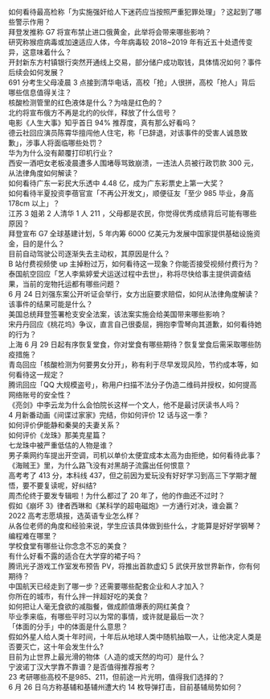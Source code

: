 如何看待最高检称「为实施强奸给人下迷药应当按照严重犯罪处理」？这起到了哪些警示作用？  
拜登发推称 G7 将宣布禁止进口俄黄金，此举将会带来哪些影响？  
研究称猴痘病毒或加速适应人体，今年病毒较 2018~2019 年有近五十处遗传变异，这意味着什么？  
开封新东方村镇银行突然开通线上交易，部分储户成功取钱，具体情况如何？事件后续会如何发展？  
691 分考生父母凌晨 3 点接到清华电话，高校「抢」人很拼，高校「抢人」背后哪些信息值得关注？  
核酸检测管里的红色液体是什么？为啥是红色的？  
北约将宣布俄方不再是北约的伙伴，释放了什么信号？  
电影《人生大事》知乎首日 94% 推荐度，真有那么好看吗？  
德云社回应演员陈霄华擅闯他人住宅，称「已辞退，对该事件的受害人诚恳致歉」，涉事人将面临哪些处罚？  
华为为什么没有颠覆打印机行业？  
西安一酒吧女老板凌晨遭多人围堵辱骂致崩溃，一违法人员被行政罚款 300 元，从法律角度如何解读？  
如何看待广东一彩民大乐透中 4.48 亿，成为广东彩票史上第一大奖？  
如何看待半夏投资李蓓官宣「不再公开发文」，顺便征友「至少 985 毕业，身高 178cm 以上」？  
江苏 3 姐弟 2 人清华 1 人 211 ，父母都是农民，你觉得优秀成绩背后可能有哪些原因？  
拜登宣布 G7 全球基建计划，5 年内筹 6000 亿美元为发展中国家提供基础设施资金，目的是什么？  
目前自动驾驶公司逐渐失去主动权，其原因是什么？  
B 站付费视频使 up 主掉粉过万，如何看待这一现象？你能否接受视频付费行为？  
泰国航空回应「艺人李紫婷爱犬运送过程中去世」，称将尽快给事主提供调查结果，当前的宠物托运都有哪些问题？  
6 月 24 日刘强东案公开听证会举行，女方出庭要求赔偿，如何从法律角度解读？该事件的结果可能是什么？  
美国总统拜登签署枪支安全法案，该法案实施会给美国带来哪些影响？  
宋丹丹回应《桃花坞》争议，直言自己很委屈，拥抱李雪琴向其道歉，如何看待她的行为？  
上海 6 月 29 日起有序恢复堂食，你对堂食有哪些期待？恢复堂食后需采取哪些防疫措施？  
青岛回应「核酸检测为何要男女分开」，称有利于尽早发现风险，节约成本等，如何看待这一规定？  
腾讯回应「QQ 大规模盗号」，称用户扫描不法分子伪造二维码并授权，如何提高网络账号的安全性？  
《亮剑》中李云龙为什么会怕院长这样一个文人，他不是最讨厌读书人吗？  
4 月新番动画《间谍过家家》完结，你如何评价 12 话与这一季？  
如何评价伊能静和秦昊的夫妻关系？  
如何评价《龙珠》那美克星篇？  
七龙珠中被严重低估的人物是谁？  
男子乘网约车提出开空调，司机以单价太便宜成本太高为由拒绝，如何看待此事？  
《海贼王》里，为什么路飞没有对黑胡子流露出任何恨意？  
高考考了 413 分，本科线 437，但之前因为爱玩没有好好学习到高三下学期才醒悟，要不要复读呢，好纠结?  
周杰伦终于要发专辑啦！为什么都过了 20 年了，他的作曲还不过时？  
假如《崩坏 3》律者西琳和《某科学的超电磁炮》一方通行对决，谁会赢？  
2022 高考志愿填报，选英语专业怎么样？  
从各位老师的角度和经验来说，学生应该具体做到些什么，才能算是好好学钢琴？  
编程难在哪里？  
学校食堂有哪些让你念念不忘的美食？  
有什么好看不露的适合在大学穿的裙子吗？  
腾讯光子游戏工作室发布预告 PV，将推出首款虚幻 5 武侠开放世界新作，你有何期待？  
中国航天已经走到了哪一步？还需要哪些配套企业和人才加入？  
你所在的城市，有什么拌一拌超好吃的美食？  
如何把让人毫无食欲的减脂餐，做成颜值爆表的网红美食？  
毕业季来临，有哪些平时习以为常的事情，或许就是最后一次？  
「体面的分手」中的体面是什么意思？  
假如外星人给人类十年时间，十年后从地球人类中随机抽取一人，让他决定人类是否要灭亡，这十年会发生什么?  
目前为止世界上最光滑的物体（人造的或天然的均可）是什么？  
宁波诺丁汉大学靠不靠谱？是否值得推荐报考？  
23 考研哪些高校不是985、211，但前途一片光明，值得我们选择的？  
6 月 26 日乌方称基辅和基辅州遭大约 14 枚导弹打击，目前基辅局势如何？  
